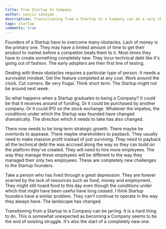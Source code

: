 ```yaml
---
title: From Startup to Company
author: sanjiv sahayam
description: Transitioning from a Startup to a Company can be a very challenging task.
tags: startup
comments: true
---
```


Founders of a Startup have to overcome many obstacles. Lack of money is the primary one. They may have a limited amount of time to get their product to market before a competitor beats them to it. Most times they have to create something completely new. They incur technical debt like it's going out of fashion. The early adopters are their first line of testing.

Dealing with these obstacles requires a particular type of person. It needs a survivalist mindset. Get the feature completed at any cost. Work around the clock. Cut corners. Be very frugal. Think short term. The Startup might not be around next week.

So what happens when a Startup graduates to being a Company? It could be that it receives around of funding. Or it could be purchased by another company. Or it could IPO on the stock exchange. Whatever the impetus, the conditions under which the Startup was founded have changed dramatically. The direction which it needs to take has also changed. 

There now needs to be long term strategic growth. There maybe be overlords to appease. There maybe shareholders to payback. They usually need to make massive profit instead of just surviving. They need to payback all the technical debt the was accrued along the way so they can build on the platform they've created. They will need to hire more employees. The way they manage these employees will be different to the way they managed their only two employees. These are completely new challenges to the Startup founders. 

Take a person who has lived through a great depression. They are forever scarred by the lack of resources such as food, money and employment. They might still hoard food to this day even though the conditions under which that might have been useful have long ceased. I think Startup founders have a similar problem. They can't continue to operate in the way they always have. The landscape has changed.

Transitioning from a Startup to a Company can be jarring. It is a hard thing to do. This is somewhat unexpected as becoming a Company seems to be the end of existing struggle. It's also the start of a completely new one.